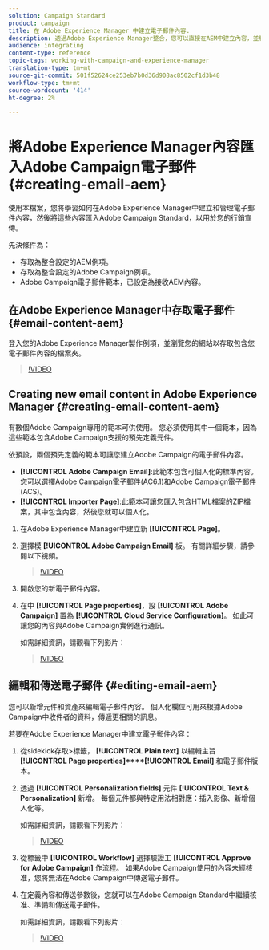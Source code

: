 ```yaml
---
solution: Campaign Standard
product: campaign
title: 在 Adobe Experience Manager 中建立電子郵件內容.
description: 透過Adobe Experience Manager整合，您可以直接在AEM中建立內容，並稍後在Adobe Campaign中使用。
audience: integrating
content-type: reference
topic-tags: working-with-campaign-and-experience-manager
translation-type: tm+mt
source-git-commit: 501f52624ce253eb7b0d36d908ac8502cf1d3b48
workflow-type: tm+mt
source-wordcount: '414'
ht-degree: 2%

---
```



# 將Adobe Experience Manager內容匯入Adobe Campaign電子郵件 {#creating-email-aem}

使用本檔案，您將學習如何在Adobe Experience Manager中建立和管理電子郵件內容，然後將這些內容匯入Adobe Campaign Standard，以用於您的行銷宣傳。

先決條件為：

* 存取為整合設定的AEM例項。
* 存取為整合設定的Adobe Campaign例項。
* Adobe Campaign電子郵件範本，已設定為接收AEM內容。

## 在Adobe Experience Manager中存取電子郵件 {#email-content-aem}

登入您的Adobe Experience Manager製作例項，並瀏覽您的網站以存取包含您電子郵件內容的檔案夾。

>[!VIDEO](https://video.tv.adobe.com/v/29996)

## Creating new email content in Adobe Experience Manager {#creating-email-content-aem}

有數個Adobe Campaign專用的範本可供使用。 您必須使用其中一個範本，因為這些範本包含Adobe Campaign支援的預先定義元件。

依預設，兩個預先定義的範本可讓您建立Adobe Campaign的電子郵件內容。

* **[!UICONTROL Adobe Campaign Email]**:此範本包含可個人化的標準內容。 您可以選擇Adobe Campaign電子郵件(AC6.1)和Adobe Campaign電子郵件(ACS)。
* **[!UICONTROL Importer Page]**:此範本可讓您匯入包含HTML檔案的ZIP檔案，其中包含內容，然後您就可以個人化。

1. 在Adobe Experience Manager中建立新 **[!UICONTROL Page]**。

1. 選擇模 **[!UICONTROL Adobe Campaign Email]** 板。 有關詳細步驟，請參閱以下視頻。
   >[!VIDEO](https://video.tv.adobe.com/v/29997)

1. 開啟您的新電子郵件內容。

1. 在中 **[!UICONTROL Page properties]**，設 **[!UICONTROL Adobe Campaign]** 置為 **[!UICONTROL Cloud Service Configuration]**。 如此可讓您的內容與Adobe Campaign實例進行通訊。

   如需詳細資訊，請觀看下列影片：

   >[!VIDEO](https://video.tv.adobe.com/v/29999)

## 編輯和傳送電子郵件 {#editing-email-aem}

您可以新增元件和資產來編輯電子郵件內容。 個人化欄位可用來根據Adobe Campaign中收件者的資料，傳遞更相關的訊息。

若要在Adobe Experience Manager中建立電子郵件內容：

1. 從sidekick存取>標籤， **[!UICONTROL Plain text]** 以編輯主旨 **[!UICONTROL Page properties]****[!UICONTROL Email]** 和電子郵件版本。

1. 透過 **[!UICONTROL Personalization fields]** 元件 **[!UICONTROL Text & Personalization]** 新增。 每個元件都與特定用法相對應：插入影像、新增個人化等。

   如需詳細資訊，請觀看下列影片：
   >[!VIDEO](https://video.tv.adobe.com/v/29998)

1. 從標籤中 **[!UICONTROL Workflow]** 選擇驗證工 **[!UICONTROL Approve for Adobe Campaign]** 作流程。 如果Adobe Campaign使用的內容未經核准，您將無法在Adobe Campaign中傳送電子郵件。

1. 在定義內容和傳送參數後，您就可以在Adobe Campaign Standard中繼續核准、準備和傳送電子郵件。

   如需詳細資訊，請觀看下列影片：

   >[!VIDEO](https://video.tv.adobe.com/v/23721)
